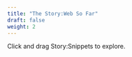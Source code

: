 ```yaml
---
title: "The Story:Web So Far"
draft: false
weight: 2
---
```

Click and drag Story:Snippets to explore.
<div class="flourish-embed flourish-network" data-src="visualisation/4975961"></div>
